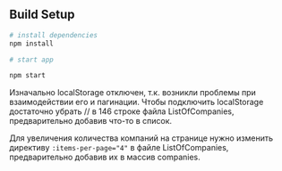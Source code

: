 ## Build Setup

``` bash
# install dependencies
npm install

# start app

npm start
```


Изначально localStorage отключен, т.к. возникли проблемы при взаимодействии его и пагинации. 
Чтобы подключить localStorage достаточно убрать // в 146 строке файла ListOfCompanies, предварительно добавив что-то в список. 

Для увеличения количества компаний на странице нужно изменить директиву ``` :items-per-page="4" ``` в файле ListOfCompanies, предварительно добавив их в массив companies. 
